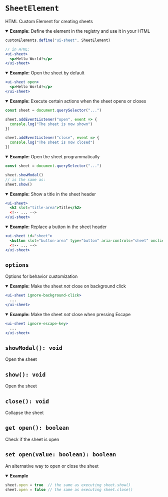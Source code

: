 # `SheetElement`

HTML Custom Element for creating sheets

<details open>
<summary><b>Example:</b> Define the element in the registry and use it in your HTML</summary>

```jsx
customElements.define("ui-sheet", SheetElement)

// in HTML:
<ui-sheet>
  <p>Hello World!</p>
</ui-sheet>
```

</details>

<details open>
<summary><b>Example:</b> Open the sheet by default</summary>

```jsx
<ui-sheet open>
  <p>Hello World!</p>
</ui-sheet>
```

</details>

<details open>
<summary><b>Example:</b> Execute certain actions when the sheet opens or closes</summary>

```jsx
const sheet = document.querySelector("...")

sheet.addEventListener("open", event => {
  console.log("The sheet is now shown")
})

sheet.addEventListener("close", event => {
  console.log("The sheet is now closed")
})
```

</details>

<details open>
<summary><b>Example:</b> Open the sheet programmatically</summary>

```jsx
const sheet = document.querySelector("...")

sheet.showModal()
// is the same as:
sheet.show()
```

</details>

<details open>
<summary><b>Example:</b> Show a title in the sheet header</summary>

```jsx
<ui-sheet>
  <h2 slot="title-area">Title</h2>
  <!-- ... -->
</ui-sheet>
```

</details>

<details open>
<summary><b>Example:</b> Replace a button in the sheet header</summary>

```jsx
<ui-sheet id="sheet">
  <button slot="button-area" type="button" aria-controls="sheet" onclick="sheet.close()">Close</button>
  <!-- ... -->
</ui-sheet>
```

</details>


## `options`

Options for behavior customization

<details open>
<summary><b>Example:</b> Make the sheet <i>not</i> close on background click</summary>

```jsx
<ui-sheet ignore-background-click>
  ...
</ui-sheet>
```

</details>

<details open>
<summary><b>Example:</b> Make the sheet <i>not</i> close when pressing Escape</summary>

```jsx
<ui-sheet ignore-escape-key>
  ...
</ui-sheet>
```

</details>


## `showModal(): void`

Open the sheet


## `show(): void`

Open the sheet


## `close(): void`

Collapse the sheet


## `get open(): boolean`

Check if the sheet is open


## `set open(value: boolean): boolean`

An alternative way to open or close the sheet

<details open>
<summary><b>Example</b></summary>

```jsx
sheet.open = true  // the same as executing sheet.show()
sheet.open = false // the same as executing sheet.close()
```

</details>
